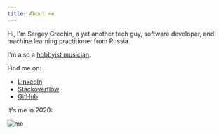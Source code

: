 ```yaml
---
title: About me
---
```


Hi, I'm Sergey Grechin, a yet another tech guy, software developer, and machine learning practitioner from Russia.

I'm also a [hobbyist musician](https://www.beatport.com/artist/clipsandpatterns/625124).

Find me on:
- [LinkedIn](https://www.linkedin.com/in/sergey-grechin-b2520832)
- [Stackoverflow](https://stackoverflow.com/users/1312695/sergey-grechin)
- [GitHub](https://github.com/hq9000)

It's me in 2020:

![me](https://user-images.githubusercontent.com/21345604/112950841-6350ad00-9143-11eb-8185-1e53370df377.jpg)
